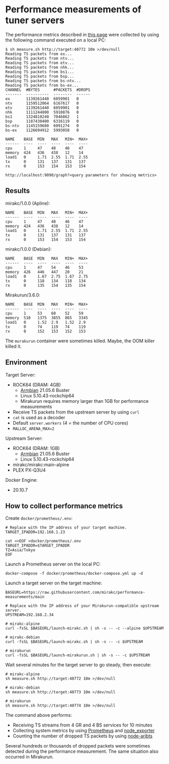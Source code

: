 # Performance measurements of tuner servers

The performance metrics described in
[this page](https://github.com/mirakc/mirakc#8-ts-streams-at-the-same-time) were collected by
using the following command executed on a local PC:

```console
$ sh measure.sh http://target:40772 10m >/dev/null
Reading TS packets from ex...
Reading TS packets from ntv...
Reading TS packets from etv...
Reading TS packets from nhk...
Reading TS packets from bs1...
Reading TS packets from bsp...
Reading TS packets from bs-ntv...
Reading TS packets from bs-ex...
CHANNEL  #BYTES      #PACKETS  #DROPS
-------  ----------  --------  ------
ex       1139261440  6059901   0
ntv      1159512064  6167617   0
etv      1139261440  6059901   0
nhk      1111244800  5910876   0
bs1      1324810240  7046862   1
bsp      1187430400  6316119   0
bs-ntv   1145159680  6091274   0
bs-ex    1126694912  5993058   0

NAME    BASE  MIN   MAX   MIN+  MAX+
------  ----  ----  ----  ----  ----
cpu     1     47    48    46    47
memory  424   436   438   12    14
load1   0     1.71  2.55  1.71  2.55
tx      0     131   137   131   137
rx      0     153   154   153   154

http://localhost:9090/graph?<query parameters for showing metrics>
```

## Results

mirakc/1.0.0 (Apline):

```
NAME    BASE  MIN   MAX   MIN+  MAX+
------  ----  ----  ----  ----  ----
cpu     1     47    48    46    47
memory  424   436   438   12    14
load1   0     1.71  2.55  1.71  2.55
tx      0     131   137   131   137
rx      0     153   154   153   154
```

mirakc/1.0.0 (Debian):

```
NAME    BASE  MIN   MAX   MIN+  MAX+
------  ----  ----  ----  ----  ----
cpu     1     47    54    46    53
memory  426   446   447   20    21
load1   0     1.67  2.75  1.67  2.75
tx      0     118   134   118   134
rx      0     135   154   135   154
```

Mirakurun/3.6.0:

```
NAME    BASE  MIN   MAX   MIN+  MAX+
------  ----  ----  ----  ----  ----
cpu     1     53    60    52    59
memory  510   1375  3855  865   3345
load1   0     1.52  2.9   1.52  2.9
tx      0     74    119   74    119
rx      0     152   153   152   153
```

The `murakurun` container were sometimes killed.  Maybe, the OOM killer killed it.

## Environment

Target Server:

* ROCK64 (DRAM: 4GB)
  * [Armbian] 21.05.6 Buster
  * Linux 5.10.43-rockchip64
  * Mirakurun requires memory larger than 1GB for performance measurements
* Receive TS packets from the upstream server by using `curl`
* `cat` is used as a decoder
* Default `server.workers` (4 = the number of CPU cores)
* `MALLOC_ARENA_MAX=2`

Upstream Server:

* ROCK64 (DRAM: 1GB)
  * [Armbian] 21.05.6 Buster
  * Linux 5.10.43-rockchip64
* mirakc/mirakc:main-alpine
* PLEX PX-Q3U4

Docker Engine:

* 20.10.7

## How to collect performance metrics

Create `docker/prometheus/.env`:

```shell
# Replace with the IP address of your target machine.
TARGET_IPADDR=192.168.1.23

cat <<EOF >docker/prometheus/.env
TARGET_IPADDR=$TARGET_IPADDR
TZ=Asia/Tokyo
EOF
```

Launch a Prometheus server on the local PC:

```shell
docker-compose -f docker/prometheus/docker-compose.yml up -d
```

Launch a target server on the target machine:

```shell
BASEURL=https://raw.githubusercontent.com/mirakc/performance-measurements/main

# Replace with the IP address of your Mirakurun-compatible upstream server.
UPSTREAM=192.168.2.34

# mirakc-alpine
curl -fsSL $BASEURL/launch-mirakc.sh | sh -s -- -c --alpine $UPSTREAM

# mirakc-debian
curl -fsSL $BASEURL/launch-mirakc.sh | sh -s -- -c $UPSTREAM

# mirakurun
curl -fsSL $BASEURL/launch-mirakurun.sh | sh -s -- -c $UPSTREAM
```

Wait several minutes for the target server to go steady, then execute:

```shell
# mirakc-alpine
sh measure.sh http://target:40772 10m >/dev/null

# mirakc-debian
sh measure.sh http://target:40773 10m >/dev/null

# mirakurun
sh measure.sh http://target:40774 10m >/dev/null
```

The command above performs:

* Receiving TS streams from 4 GR and 4 BS services for 10 minutes
* Collecting system metrics by using [Prometheus] and [node_exporter]
* Counting the number of dropped TS packets by using [node-aribts]

Several hundreds or thousands of dropped packets were sometimes detected during the performance
measurement.  The same situation also occurred in Mirakurun.

[Armbian]: https://www.armbian.com/rock64/
[Prometheus]: https://prometheus.io/
[node_exporter]: https://github.com/prometheus/node_exporter
[node-aribts]: https://www.npmjs.com/package/aribts
